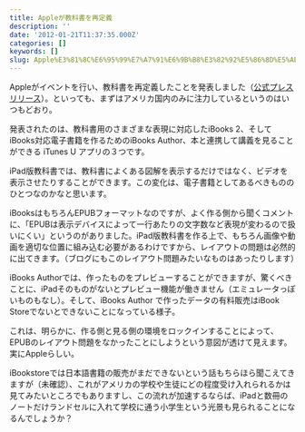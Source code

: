 ```yaml
---
title: Appleが教科書を再定義
description: ''
date: '2012-01-21T11:37:35.000Z'
categories: []
keywords: []
slug: Apple%E3%81%8C%E6%95%99%E7%A7%91%E6%9B%B8%E3%82%92%E5%86%8D%E5%AE%9A%E7%BE%A9
---
```

Appleがイベントを行い、教科書を再定義したことを発表しました（[公式プレスリリース](http://www.apple.com/jp/pr/library/2012/01/19Apple-Reinvents-Textbooks-with-iBooks-2-for-iPad.html)）。といっても、まずはアメリカ国内のみに注力しているというのはいつもどおり。

発表されたのは、教科書用のさまざまな表現に対応したiBooks 2、そしてiBooks対応電子書籍を作るためのiBooks Author、本と連携して講義を見ることができる iTunes U アプリの３つです。

iPad版教科書では、教科書によくある図解を表示するだけではなく、ビデオを表示させたりすることができます。この変化は、電子書籍としてあるべきもののひとつなのかなと思います。

iBooksはもちろんEPUBフォーマットなのですが、よく作る側から聞くコメントに、「EPUBは表示デバイスによって一行あたりの文字数など表現が変わるので扱いにくい」というのがありました。iPad版教科書を作る上で、もちろん画像や動画を適切な位置に組み込む必要があるわけですから、レイアウトの問題は必然的に出てきます。（ブログにもこのレイアウト問題みたいなものはあったりします）

iBooks Authorでは、作ったものをプレビューすることができますが、驚くべきことに、iPadそのものがないとプレビュー機能が働きません（エミュレータっぽいものもなし）。そして、iBooks Author で作ったデータの有料販売はiBook Storeでないとできないことになっている様子。

これは、明らかに、作る側と見る側の環境をロックインすることによって、EPUBのレイアウト問題をなかったことにしようという意図が透けて見えます。実にAppleらしい。

iBookstoreでは日本語書籍の販売がまだできないという話もちらほら聞こえてきますが（未確認）、これがアメリカの学校や生徒にどの程度受け入れられるかは見てみたいところでもありますし、この流れが加速するならば、iPadと数冊のノートだけランドセルに入れて学校に通う小学生という光景も見られることになるんでしょうか？
